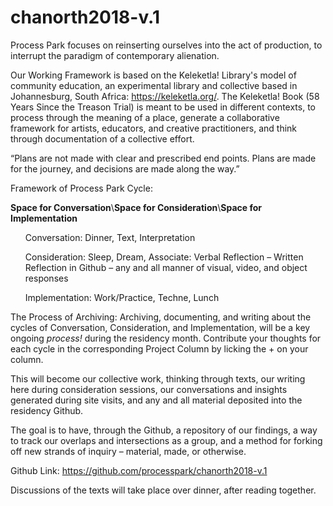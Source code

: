 # chanorth2018-v.1
Process Park focuses on reinserting ourselves into the act of production, to interrupt the paradigm of contemporary alienation.

Our Working Framework is based on the Keleketla! Library's model of community education, an experimental library and collective based in Johannesburg, South Africa: https://keleketla.org/. The Keleketla! Book (58 Years Since the Treason Trial) is meant to be used in different contexts, to process through the meaning of a place, generate a collaborative framework for artists, educators, and creative practitioners, and think through documentation of a collective effort.

“Plans are not made with clear and prescribed end points. Plans are made for the journey, and decisions are made along the way.”    
 	
Framework of Process Park Cycle:                                                                 	           	

<strong>Space for Conversation</strong>\\<strong>Space for Consideration</strong>\\<strong>Space for Implementation</strong>

 <ul>Conversation: Dinner, Text, Interpretation</ul>
<ul>Consideration: Sleep, Dream, Associate: Verbal Reflection – Written Reflection in Github – any and all manner of visual, video, and object responses</ul>
  <ul>Implementation: Work/Practice, Techne, Lunch</ul>

<p>The Process of Archiving: Archiving, documenting, and writing about the cycles of Conversation, Consideration, and Implementation, will be a key ongoing <em>process!</em> during the residency month. Contribute your thoughts for each cycle in the corresponding Project Column by licking the + on your column. 
 
This will become our collective work, thinking through texts, our writing here during consideration sessions, our conversations and insights generated during site visits, and any and all material deposited into the residency Github. 

The goal is to have, through the Github, a repository of our findings, a way to track our overlaps and intersections as a group, and a method for forking off new strands of inquiry – material, made, or otherwise.

Github Link: https://github.com/processpark/chanorth2018-v.1

Discussions of the texts will take place over dinner, after reading together.



